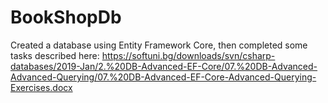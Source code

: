 # BookShopDb
Created a database using Entity Framework Core, then completed some tasks described here: https://softuni.bg/downloads/svn/csharp-databases/2019-Jan/2.%20DB-Advanced-EF-Core/07.%20DB-Advanced-Advanced-Querying/07.%20DB-Advanced-EF-Core-Advanced-Querying-Exercises.docx
